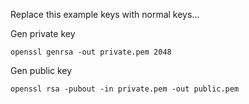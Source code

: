 Replace this example keys with normal keys...

Gen private key

`openssl genrsa -out private.pem 2048`

Gen public key

`openssl rsa -pubout -in private.pem -out public.pem`
